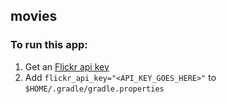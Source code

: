 ## movies

### To run this app:

1. Get an [Flickr api key](https://www.flickr.com/services/api/misc.api_keys.html)
2. Add `flickr_api_key="<API_KEY_GOES_HERE>"` to `$HOME/.gradle/gradle.properties`

